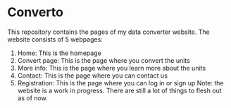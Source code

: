 # Converto
This repository contains the pages of my data converter website.
The website consists of 5 webpages:
1. Home: This is the homepage
2. Convert page: This is the page where you convert the units
3. More info: This is the page where you learn more about the units
4. Contact: This is the page where you can contact us
5. Registration: This is the page where you can log in or sign up
Note: the website is a work in progress. There are still a lot of things to flesh out as of now.
